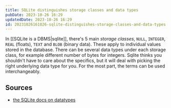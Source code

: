 ```yaml
---
title: SQLite distinguishes storage classes and data types
pubDate: 2023-10-26 16:29
updatedDate: 2023-10-26 16:29
id: 20231026161026-sqlite-distinguishes-storage-classes-and-data-types
---
```

In [[SQLite is a DBMS|sqlite]], there's 5 main _storage classes_, `NULL`, `INTEGER`, `REAL` (floats),  `TEXT` and `BLOB` (binary data). These apply to individual values stored in the database. There can be several data types under each storage class, for example different number of bytes for integers. Sqlite thinks you shouldn't have to care about the specifics, but it will deal with picking the right underlying data type for you. For the most part, the terms can be used interchangeably. 

## Sources
- [the SQLite docs on datatypes](https://www.sqlite.org/datatype3.html)